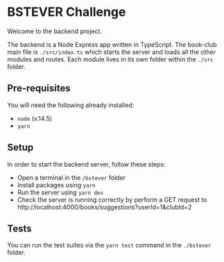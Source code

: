 # BSTEVER Challenge

Welcome to the backend project.

The backend is a Node Express app written in TypeScript. The book-club main file is `./src/index.ts` which starts the server and loads all the other modules and routes. Each module lives in its own folder within the `./src` folder.

## Pre-requisites

You will need the following already installed:

- `node` (v.14.5)
- `yarn`

## Setup

In order to start the backend server, follow these steps:

- Open a terminal in the `/bstever` folder
- Install packages using `yarn`
- Run the server using `yarn dev`
- Check the server is running correctly by perform a GET request to http://localhost:4000/books/suggestions?userId=1&clubId=2

## Tests

You can run the test suites via the `yarn test` command in the `./bstever` folder.
